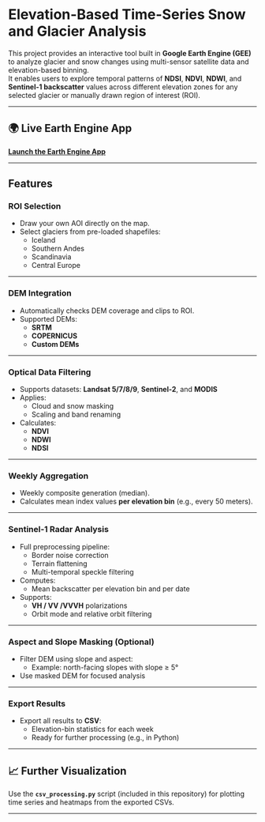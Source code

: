 # Elevation-Based Time-Series Snow and Glacier Analysis

This project provides an interactive tool built in **Google Earth Engine (GEE)** to analyze glacier and snow changes using multi-sensor satellite data and elevation-based binning.  
It enables users to explore temporal patterns of **NDSI**, **NDVI**, **NDWI**, and **Sentinel-1 backscatter** values across different elevation zones for any selected glacier or manually drawn region of interest (ROI).

---

## 🌍 Live Earth Engine App

**[Launch the Earth Engine App](https://code.earthengine.google.com/e22896c9346d3788282ba2363a5dd011)**

---

## Features

### ROI Selection
- Draw your own AOI directly on the map.
- Select glaciers from pre-loaded shapefiles:
  - Iceland  
  - Southern Andes  
  - Scandinavia  
  - Central Europe  

---

### DEM Integration
- Automatically checks DEM coverage and clips to ROI.
- Supported DEMs:
  - **SRTM**
  - **COPERNICUS**
  - **Custom DEMs**

---

### Optical Data Filtering
- Supports datasets: **Landsat 5/7/8/9**, **Sentinel-2**, and **MODIS**
- Applies:
  - Cloud and snow masking
  - Scaling and band renaming
- Calculates:
  - **NDVI**
  - **NDWI**
  - **NDSI**

---

### Weekly Aggregation
- Weekly composite generation (median).
- Calculates mean index values **per elevation bin** (e.g., every 50 meters).

---

### Sentinel-1 Radar Analysis
- Full preprocessing pipeline:
  - Border noise correction
  - Terrain flattening
  - Multi-temporal speckle filtering
- Computes:
  - Mean backscatter per elevation bin and per date
- Supports:
  - **VH / VV /VVVH** polarizations  
  - Orbit mode and relative orbit filtering

---

### Aspect and Slope Masking (Optional)
- Filter DEM using slope and aspect:
  - Example: north-facing slopes with slope ≥ 5°
- Use masked DEM for focused analysis

---

### Export Results
- Export all results to **CSV**:
  - Elevation-bin statistics for each week
  - Ready for further processing (e.g., in Python)

---

## 📈 Further Visualization

Use the **`csv_processing.py`** script (included in this repository) for plotting time series and heatmaps from the exported CSVs.

---
